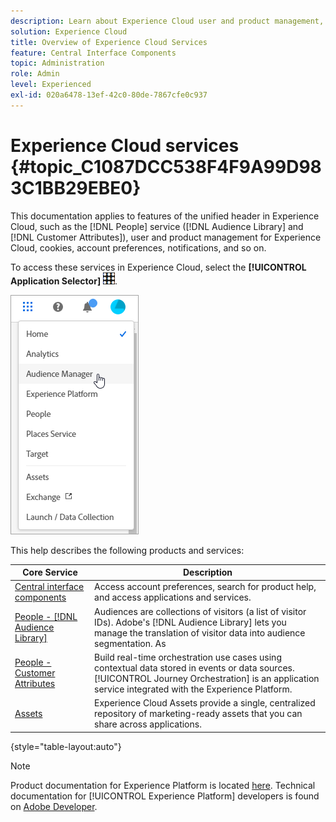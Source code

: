 ```yaml
---
description: Learn about Experience Cloud user and product management, People (Audiences and Customer Attributes), Journey Orchestration, Offers, Places, Experience Platform, and Mobile Services.
solution: Experience Cloud
title: Overview of Experience Cloud Services 
feature: Central Interface Components
topic: Administration
role: Admin
level: Experienced
exl-id: 020a6478-13ef-42c0-80de-7867cfe0c937
---
```

# Experience Cloud services {#topic_C1087DCC538F4F9A99D983C1BB29EBE0}

This documentation applies to features of the unified header in Experience Cloud, such as the [!DNL People] service ([!DNL Audience Library] and [!DNL Customer Attributes]), user and product management for Experience Cloud, cookies, account preferences, notifications, and so on.

To access these services in Experience Cloud, select the **[!UICONTROL Application Selector]**
![Services selector](../assets/menu-icon.png).

![Experience Cloud services](../assets/platform-core-services.png)

This help describes the following products and services:

| Core Service | Description |
|--- |--- |
|[Central interface components](../experience-cloud.md)|Access account preferences, search for product help, and access applications and services.|
|[People - [!DNL Audience Library]](audiences/overview.md)|Audiences are collections of visitors (a list of visitor IDs). Adobe's [!DNL Audience Library] lets you manage the translation of visitor data into audience segmentation. As |
|[People - Customer Attributes](customer-attributes/attributes.md)| Build real-time orchestration use cases using contextual data stored in events or data sources. [!UICONTROL Journey Orchestration] is an application service integrated with the Experience Platform.|
|[Assets](assets/experience-cloud-assets.md)|Experience Cloud Assets provide a single, centralized repository of marketing-ready assets that you can share across applications.|

{style="table-layout:auto"}

>[!NOTE]
>
>Product documentation for Experience Platform is located [here](https://experienceleague.adobe.com/docs/experience-platform/landing/home.html). Technical documentation for [!UICONTROL Experience Platform] developers is found on [Adobe Developer](https://developer.adobe.com/apis).
